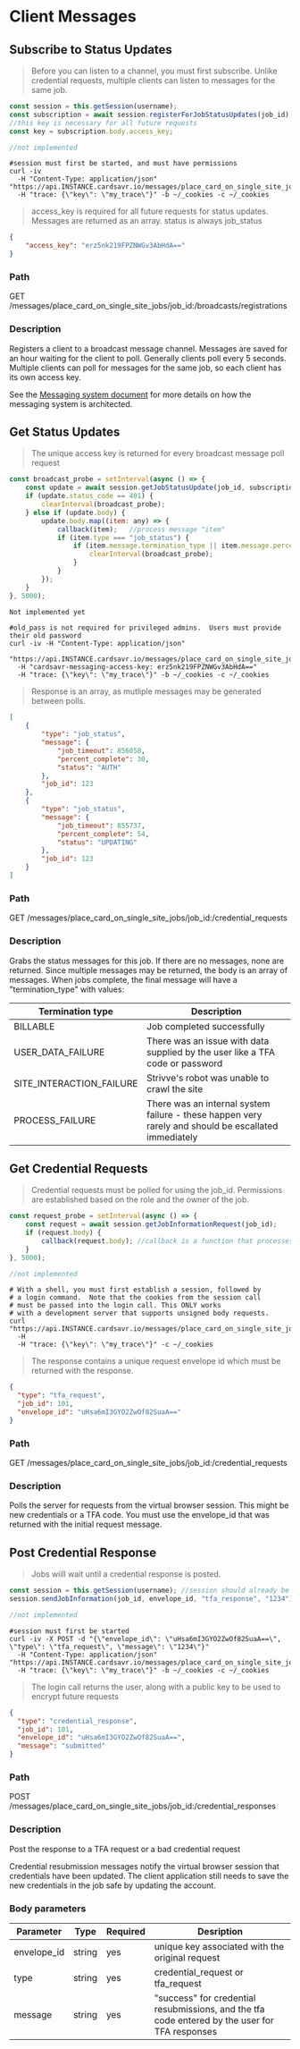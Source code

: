 # Client Messages

## Subscribe to Status Updates

> Before you can listen to a channel, you must first subscribe.  Unlike credential requests, multiple clients can listen to messages for the same job.

```javascript
const session = this.getSession(username);
const subscription = await session.registerForJobStatusUpdates(job_id);
//this key is necessary for all future requests
const key = subscription.body.access_key;
```

```csharp
//not implemented
```

```shell
#session must first be started, and must have permissions
curl -iv 
  -H "Content-Type: application/json" "https://api.INSTANCE.cardsavr.io/messages/place_card_on_single_site_jobs/123/broadcasts/registrations" 
  -H "trace: {\"key\": \"my_trace\"}" -b ~/_cookies -c ~/_cookies
```

> access_key is required for all future requests for status updates.  Messages are returned as an array.  status is always job_status

```json
{
    "access_key": "erz5nk219FPZNWGv3AbHdA=="
}
```

### Path
GET /messages/place_card_on_single_site_jobs/job_id:/broadcasts/registrations

### Description
Registers a client to a broadcast message channel.  Messages are saved for an hour waiting for the client to poll.  Generally clients poll every 5 seconds.  Multiple clients can poll for messages for the same job, so each client has its own access key.  

<aside class="notice">
See the <a href="https://developers.strivve.com/resources/messaging">Messaging system document</a> for more details on how the messaging system is architected.
</aside>

## Get Status Updates

> The unique access key is returned for every broadcast message poll request

```javascript
const broadcast_probe = setInterval(async () => { 
    const update = await session.getJobStatusUpdate(job_id, subscription.body.access_key);
    if (update.status_code == 401) {
        clearInterval(broadcast_probe);
    } else if (update.body) {
        update.body.map((item: any) => {
            callback(item);   //process message "item"
            if (item.type === "job_status") {
                if (item.message.termination_type || item.message.percent_complete == 100) { //job is completed, stop probing
                    clearInterval(broadcast_probe);
                }
            }
        });
    }
}, 5000);
```

```csharp
Not implemented yet
```

```shell
#old_pass is not required for privileged admins.  Users must provide their old password
curl -iv -H "Content-Type: application/json" 
  "https://api.INSTANCE.cardsavr.io/messages/place_card_on_single_site_jobs/123/broadcasts/" 
  -H "cardsavr-messaging-access-key: erz5nk219FPZNWGv3AbHdA=="
  -H "trace: {\"key\": \"my_trace\"}" -b ~/_cookies -c ~/_cookies
```

> Response is an array, as mutliple messages may be generated between polls.

```json
[
    {
        "type": "job_status",
        "message": {
            "job_timeout": 856058,
            "percent_complete": 30,
            "status": "AUTH"            
        },
        "job_id": 123
    },
    {
        "type": "job_status",
        "message": {
            "job_timeout": 855737,
            "percent_complete": 54,
            "status": "UPDATING"            
        },
        "job_id": 123
    }
]
```

### Path
GET /messages/place_card_on_single_site_jobs/job_id:/credential_requests

### Description
Grabs the status messages for this job.  If there are no messages, none are returned.  Since multiple messages may be returned, the body is an array of messages.  When jobs complete, the final message will have a "termination_type" with values:

Termination type | Description
---------------- | -----------
BILLABLE | Job completed successfully
USER_DATA_FAILURE | There was an issue with data supplied by the user like a TFA code or password
SITE_INTERACTION_FAILURE | Strivve's robot was unable to crawl the site
PROCESS_FAILURE | There was an internal system failure - these happen very rarely and should be escallated immediately

## Get Credential Requests

> Credential requests must be polled for using the job_id.  Permissions are established based on the role and the owner of the job.

```javascript
const request_probe = setInterval(async () => { 
    const request = await session.getJobInformationRequest(job_id);
    if (request.body) {
        callback(request.body); //callback is a function that processes the message.
    }
}, 5000);
```

```csharp
//not implemented
```

```shell
# With a shell, you must first establish a session, followed by 
# a login command.  Note that the cookies from the session call 
# must be passed into the login call. This ONLY works 
# with a development server that supports unsigned body requests. 
curl "https://api.INSTANCE.cardsavr.io/messages/place_card_on_single_site_jobs/123/broadcasts" 
  -H 
  -H "trace: {\"key\": \"my_trace\"}" -c ~/_cookies  
```

> The response contains a unique request envelope id which must be returned with the response.

```json
{
  "type": "tfa_request",
  "job_id": 101,
  "envelope_id": "uHsa6mI3GYO2ZwOf82SuaA=="
}
```

### Path

GET /messages/place_card_on_single_site_jobs/job_id:/credential_requests

### Description

Polls the server for requests from the virtual browser session.  This might be new credentials or a TFA code.  You must use the envelope_id that was returned with the initial request message.

## Post Credential Response

> Jobs wiill wait until a credential response is posted.

```javascript
const session = this.getSession(username); //session should already be loaded
session.sendJobInformation(job_id, envelope_id, "tfa_response", "1234");
```

```csharp
//not implemented
```

```shell
#session must first be started
curl -iv -X POST -d "{\"envelope_id\": \"uHsa6mI3GYO2ZwOf82SuaA==\", \"type\": \"tfa_request\", \"message\": \"1234\"}" 
  -H "Content-Type: application/json" "https://api.INSTANCE.cardsavr.io/messages/place_card_on_single_site_jobs/123/credential_responses" 
  -H "trace: {\"key\": \"my_trace\"}" -b ~/_cookies -c ~/_cookies
```

> The login call returns the user, along with a public key to be used to encrypt future requests

```json
{
  "type": "credential_response",
  "job_id": 101,
  "envelope_id": "uHsa6mI3GYO2ZwOf82SuaA==",
  "message": "submitted"
}
```

### Path

POST /messages/place_card_on_single_site_jobs/job_id:/credential_responses

### Description

Post the response to a TFA request or a bad credential request

<aside class="notice">
Credential resubmission messages notify the virtual browser session that credentials have been updated. The client application still needs to save the new credentials in the job safe by updating the account.
</aside>

### Body parameters

Parameter | Type | Required | Desription
-------- | ---- | --------- | ----------
envelope_id | string | yes | unique key associated with the original request
type | string | yes | credential_request or tfa_request
message | string | yes | "success" for credential resubmissions, and the tfa code entered by the user for TFA responses
